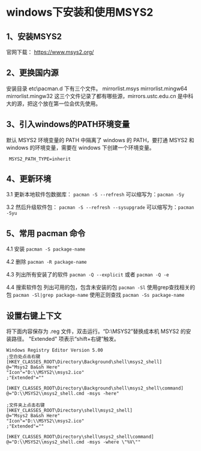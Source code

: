 # windows下安装和使用MSYS2

## 1、安装MSYS2

官网下载： https://www.msys2.org/

## 2、更换国内源

安装目录 etc\pacman.d 下有三个文件。
    mirrorlist.msys
    mirrorlist.mingw64
    mirrorlist.mingw32
这三个文件记录了都有哪些源，mirrors.ustc.edu.cn 是中科大的源，把这个放在第一位会优先使用。

## 3、引入windows的PATH环境变量

默认 MSYS2 环境变量的 PATH 中隔离了 windows 的 PATH，要打通 MSYS2 和 windows 的环境变量，需要在 windows 下创建一个环境变量。

` MSYS2_PATH_TYPE=inherit`

## 4、更新环境

3.1 更新本地软件包数据库：
`pacman -S --refresh`
可以缩写为：`pacman -Sy`

3.2 然后升级软件包：
`pacman -S --refresh --sysupgrade`
可以缩写为：`pacman -Syu`

## 5、常用 pacman 命令

4.1 安装
`pacman -S package-name`

4.2 删除
`pacman -R package-name`

4.3 列出所有安装了的软件
`pacman -Q --explicit`
或者
`pacman -Q -e`

4.4 搜索软件包
列出可用的包，包含未安装的包
`pacman -Sl`
使用grep查找相关的包
`pacman -Sl|grep package-name`
使用正则查找
`pacman -Ss package-name`

## 设置右键上下文

将下面内容保存为 .reg 文件，双击运行。“D:\\MSYS2”替换成本机 MSYS2 的安装路径。
"Extended" 项表示“shift+右键”触发。

```reg
Windows Registry Editor Version 5.00
;空白处点击右键
[HKEY_CLASSES_ROOT\Directory\Background\shell\msys2_shell]
@="Msys2 Ba&sh Here"
"Icon"="D:\\MSYS2\\msys2.ico"
;"Extended"=""

[HKEY_CLASSES_ROOT\Directory\Background\shell\msys2_shell\command]
@="D:\\MSYS2\\msys2_shell.cmd -msys -here"

;文件夹上点击右键
[HKEY_CLASSES_ROOT\Directory\shell\msys2_shell]
@="Msys2 Ba&sh Here"
"Icon"="D:\\MSYS2\\msys2.ico"
;"Extended"=""

[HKEY_CLASSES_ROOT\Directory\shell\msys2_shell\command]
@="D:\\MSYS2\\msys2_shell.cmd -msys -where \"%V\""
```
